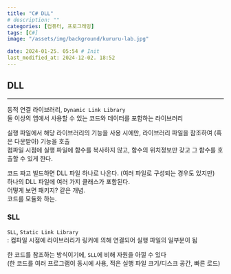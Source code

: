 ```yaml
---
title: "C# DLL"
# description: ""
categories: [컴퓨터, 프로그래밍]
tags: [C#]
image: "/assets/img/background/kururu-lab.jpg"

date: 2024-01-25. 05:54 # Init
last_modified_at: 2024-12-02. 18:52
---
```


## DLL

---

동적 연결 라이브러리, `Dynamic Link Library`  
둘 이상의 앱에서 사용할 수 있는 코드와 데이터를 포함하는 라이브러리  

실행 파일에서 해당 라이브러리의 기능을 사용 시에만, 라이브러리 파일을 참조하여 (혹은 다운받아) 기능을 호출  
컴파일 시점에 실행 파일에 함수를 복사하지 않고, 함수의 위치정보만 갖고 그 함수를 호출할 수 있게 한다.  

코드 짜고 빌드하면 DLL 파일 하나로 나온다. (여러 파일로 구성되는 경우도 있지만)  
하나의 DLL 파일에 여러 가지 클래스가 포함된다.  
어떻게 보면 패키지? 같은 개념.  
코드를 모듈화 하는.  

### SLL

`SLL`, `Static Link Library`  
: 컴파일 시점에 라이브러리가 링커에 의해 연결되어 실행 파일의 일부분이 됨  

한 코드를 참조하는 방식이기에, `SLL`에 비해 자원을 아낄 수 있다  
(한 코드를 여러 프로그램이 동시에 사용, 적은 실행 파일 크기/디스크 공간, 빠른 로드)  
